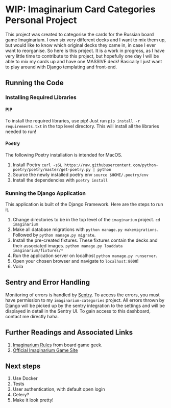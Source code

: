 # WIP: Imaginarium Card Categories Personal Project

This project was created to categorise the cards for the Russian board game Imaginarium. 
I own six very different decks and I want to mix them up, but would like to know
which original decks they came in, in case I ever want to reorganise. So here is this project. 
It is a work in progress, as I have very little time to contribute to this project, but
hopefully one day I will be able to mix my cards up and have one MASSIVE deck! Basically I just
want to play around with Django templating and front-end.

## Running the Code

### Installing Required Libraries

#### PIP

To install the required libraries, use pip! Just run `pip install -r requirements.txt`
in the top level directory. This will install all the libraries needed to run!

#### Poetry

The following Poetry installation is intended for MacOS. 

1. Install Poetry `curl -sSL https://raw.githubusercontent.com/python-poetry/poetry/master/get-poetry.py | python`
2. Source the newly installed poetry env `source $HOME/.poetry/env`
3. Install the dependencies with `poetry install`

### Running the Django Application
This application is built of the Django Framework. Here are the steps to run it. 
1. Change directories to be in the top level of the `imaginarium` project. `cd imaginarium`
2. Make all database migrations with `python manage.py makemigrations`. Followed by
`python manage.py migrate`.
3. Install the pre-created fixtures. These fixtures contain the decks and their associated 
images. `python manage.py loaddata imaginarium/fixtures/*`
4. Run the application server on localhost `python manage.py runserver`.
5. Open your chosen browser and navigate to `localhost:8000`!
6. Voila

## Sentry and Error Handling

Monitoring of errors is handled by [Sentry](https://sentry.io). To access the errors, you must have
permission to my `imaginarium-categories` project. All errors thrown by Django will be picked up 
by the sentry integration to the settings and will be displayed in detail in the Sentry UI. To 
gain access to this dashboard, contact me directly haha.

## Further Readings and Associated Links

1. [Imaginarium Rules](https://boardgamegeek.com/boardgame/146548/imaginarium) from board game geek. 
2. [Official Imaginarium Game Site](https://cosmodrome.games/catalog/for_all/imadzhinarium-klassika/)


## Next steps

1. Use Docker
2. Tests
3. User authentication, with default open login
4. Celery?
5. Make it look pretty!
